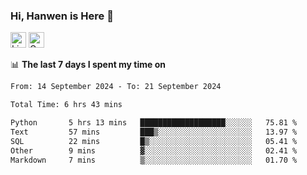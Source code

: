 ### Hi, Hanwen is Here 👋
<p>
	<a href="https://www.linkedin.com/in/liu-hanwen/"><img src="https://img.shields.io/badge/@hanwen-0A66C2?style=flat&logo=LinkedIn&logoColor=white" alt="Linkedin"  height="25px"/></a> 
	<a href="https://scholar.google.com/citations?user=HDF0su0AAAAJ"><img src="https://img.shields.io/badge/scholar-4385FE.svg?&style=plastic&logo=google-scholar&logoColor=white" alt="Google Scholar" height="25px"> </a>
</p>

📊 **The last 7 days I spent my time on** 
<!--START_SECTION:waka-->

```txt
From: 14 September 2024 - To: 21 September 2024

Total Time: 6 hrs 43 mins

Python       5 hrs 13 mins   ███████████████████░░░░░░   75.81 %
Text         57 mins         ███▒░░░░░░░░░░░░░░░░░░░░░   13.97 %
SQL          22 mins         █▒░░░░░░░░░░░░░░░░░░░░░░░   05.41 %
Other        9 mins          ▓░░░░░░░░░░░░░░░░░░░░░░░░   02.41 %
Markdown     7 mins          ▒░░░░░░░░░░░░░░░░░░░░░░░░   01.70 %
```

<!--END_SECTION:waka-->


<!--
**david990917/david990917** is a ✨ _special_ ✨ repository because its `README.md` (this file) appears on your GitHub profile.

Here are some ideas to get you started:

- 🔭 I’m currently working on ...
- 🌱 I’m currently learning ...
- 👯 I’m looking to collaborate on ...
- 🤔 I’m looking for help with ...
- 💬 Ask me about ...
- 📫 How to reach me: ...
- 😄 Pronouns: ...
- ⚡ Fun fact: ...
-->
